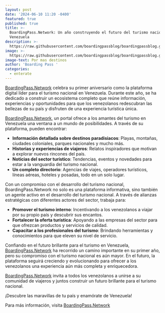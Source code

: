 ```yaml
---
layout: post
date: '2024-06-10 11:20 -0400'
featured: true
published: true
title: >-
  BoardingPass.Network: Un año construyendo el futuro del turismo nacional en
  Venezuela
description: >-
  https://raw.githubusercontent.com/boardingpassblog/boardingpassblog.github.io/main/assets/images/Anive.jpg
image: >-
  https://raw.githubusercontent.com/boardingpassblog/boardingpassblog.github.io/main/assets/images/Anive.jpg
image-text: Por mas destinos
author: 'Boarding Pass '
categories:
  - enterate
---
```


[BoardingPass.Network](https://boardingpass.network/) celebra su primer aniversario como la plataforma digital líder para el turismo nacional en Venezuela. Durante este año, se ha dedicado a construir un ecosistema completo que reúne información, experiencias y oportunidades para que los venezolanos redescubran las bellezas de su país y disfruten de una experiencia turística única.

[BoardingPass.Network](https://boardingpass.network/), un portal ofrece a los amantes del turismo en Venezuela una ventana a un mundo de posibilidades. A través de su plataforma, pueden encontrar:

- **Información detallada sobre destinos paradisiacos**: Playas, montañas, ciudades coloniales, parques nacionales y mucho más.
- **Historias y experiencias de viajeros**: Relatos inspiradores que motivan a explorar nuevos rincones del país.
- **Noticias del sector turístico**: Tendencias, eventos y novedades para estar a la vanguardia del turismo nacional.
- **Un completo directorio**: Agencias de viajes, operadores turísticos, líneas aéreas, hoteles y posadas, todo en un solo lugar.

Con un compromiso con el desarrollo del turismo nacional, BoardingPass.Network no solo es una plataforma informativa, sino también un agente activo en el desarrollo del turismo nacional. A través de alianzas estratégicas con diferentes actores del sector, trabaja para:

- **Promover el turismo interno**: Incentivando a los venezolanos a viajar por su propio país y descubrir sus encantos.
- **Fortalecer la oferta turística**: Apoyando a las empresas del sector para que ofrezcan productos y servicios de calidad.
- **Capacitar a los profesionales del turismo**: Brindando herramientas y conocimientos para que eleven su nivel de servicio.

Confiando en el futuro brillante para el turismo en Venezuela, [BoardingPass.Network](https://boardingpass.network/) ha recorrido un camino importante en su primer año, pero su compromiso con el turismo nacional es aún mayor. En el futuro, la plataforma seguirá creciendo y evolucionando para ofrecer a los venezolanos una experiencia aún más completa y enriquecedora. 

[BoardingPass.Network](https://boardingpass.network/) invita a todos los venezolanos a unirse a su comunidad de viajeros y juntos construir un futuro brillante para el turismo nacional. 

¡Descubre las maravillas de tu país y enamórate de Venezuela!

Para más información, visita [BoardingPass.Network](https://boardingpass.network/)

